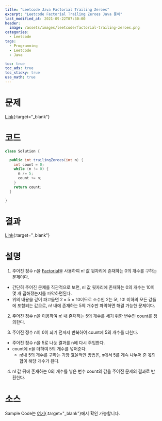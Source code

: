 ```yaml
---
title: "Leetcode Java Factorial Trailing Zeroes"
excerpt: "Leetcode Factorial Trailing Zeroes Java 풀이"
last_modified_at: 2021-09-22T07:30:00
header:
  image: /assets/images/leetcode/factorial-trailing-zeroes.png
categories:
  - Leetcode
tags:
  - Programming
  - Leetcode
  - Java

toc: true
toc_ads: true
toc_sticky: true
use_math: true
---
```

# 문제
[Link](https://leetcode.com/problems/factorial-trailing-zeroes/){:target="_blank"}

# 코드
```java
class Solution {

  public int trailingZeroes(int n) {
    int count = 0;
    while (n != 0) {
      n /= 5;
      count += n;
    }
    return count;
  }

}
```

# 결과
[Link](https://leetcode.com/submissions/detail/558846506/){:target="_blank"}

# 설명
1. 주어진 정수 n을 [Factorial](https://en.wikipedia.org/wiki/Factorial)을 사용하여 n! 값 뒷자리에 존재하는 0의 개수를 구하는 문제이다.
- 간단히 주어진 문제를 직관적으로 보면, n! 값 뒷자리에 존재하는 0의 개수는 10이 몇 개 곱해졌는지를 파악하면된다.
- 위의 내용을 깊이 파고들면 $2 \times 5 = 10$이므로 소수인 2는 5!, 10! 이하의 모든 값들에 포함되는 값으로, n! 내에 존재하는 5의 개수만 파악하면 해결 가능한 문제이다.

2. 주어진 정수 n을 이용하여 n! 내 존재하는 5의 개수를 세기 위한 변수인 count를 정의한다.

3. 주어진 정수 n이 0이 되기 전까지 반복하여 count에 5의 개수를 더한다.
- 주어진 정수 n을 5로 나눈 결과를 n에 다시 주입한다.
- count에 n을 더하여 5의 개수를 넣어준다.
  - n!내 5의 개수를 구하는 가장 효율적인 방법은, n에서 5를 계속 나누어 준 몫의 합이 해당 개수가 된다.

4. n! 값 뒤에 존재하는 0의 개수를 넣은 변수 count의 값을 주어진 문제의 결과로 반환한다.

# 소스
Sample Code는 [여기](https://github.com/GracefulSoul/leetcode/blob/master/src/main/java/gracefulsoul/problems/FactorialTrailingZeroes.java){:target="_blank"}에서 확인 가능합니다.